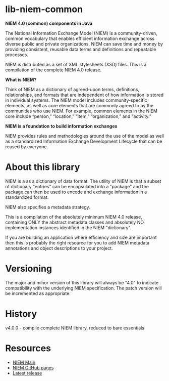 # lib-niem-common

**NIEM 4.0 (common) components in Java**

The National Information Exchange Model (NIEM) is a community-driven, common
vocabulary that enables efficient information exchange across diverse public
and private organizations. NIEM can save time and money by providing consistent,
reusable data terms and definitions and repeatable processes.

NIEM is distributed as a set of XML stylesheets (XSD) files.
This is a compilation of the complete NIEM 4.0 release.

**What is NIEM?**

Think of NIEM as a dictionary of agreed-upon terms, definitions, relationships,
and formats that are independent of how information is stored in individual
systems. The NIEM model includes community-specific elements, as well as core
elements that are commonly agreed to by the communities who use NIEM.
For example, common elements in the NIEM core include “person,” “location,”
“item,” “organization,” and “activity.”

**NIEM is a foundation to build information exchanges**

NIEM provides rules and methodologies around the use of the model as well as
a standardized Information Exchange Development Lifecycle that can be reused
by everyone.


# About this library

NIEM is a as a dictionary of data format. The utility of NIEM is that a subset of
dictionary "entries" can be encapsulated into a "package" and the package can
then be used to encode and exchange information in a standardized format.

NIEM also specifies a metadata strategy.

This is a compilation of the absolutely minimum NIEM 4.0 release, containing
ONLY the abstract metadata classes and absolutely NO implementation instances
identified in the NIEM "dictionary".

If you are building an application where efficiency and size are important then
this is probably the right resource for you to add NIEM metadata annotations
and object descriptions to your project.

# Versioning

The major and minor version of this library will always be "4.0" to indicate
compatibility with the underlying NIEM specification.
The patch version will be incremented as appropriate.

# History

  v4.0.0 - compile complete NIEM library, reduced to bare essentials


# Resources

 - [NIEM Main](https://www.niem.gov)
 - [NIEM GitHub pages](http://niem.github.io)
 - [Latest release](https://github.com/NIEM/NIEM-Releases)




